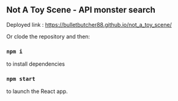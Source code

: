 
## Not A Toy Scene - API monster search


Deployed link : https://bulletbutcher88.github.io/not_a_toy_scene/


Or clode the repository and then:

### `npm i`
to install dependencies 


### `npm start`
to launch the React app. 
